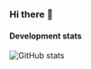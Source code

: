 ### Hi there :wave:

#### Development stats

![GitHub stats](https://github-readme-stats.vercel.app/api?username=muffato&show_icons=true&count_private=true&include_all_commits=true)

